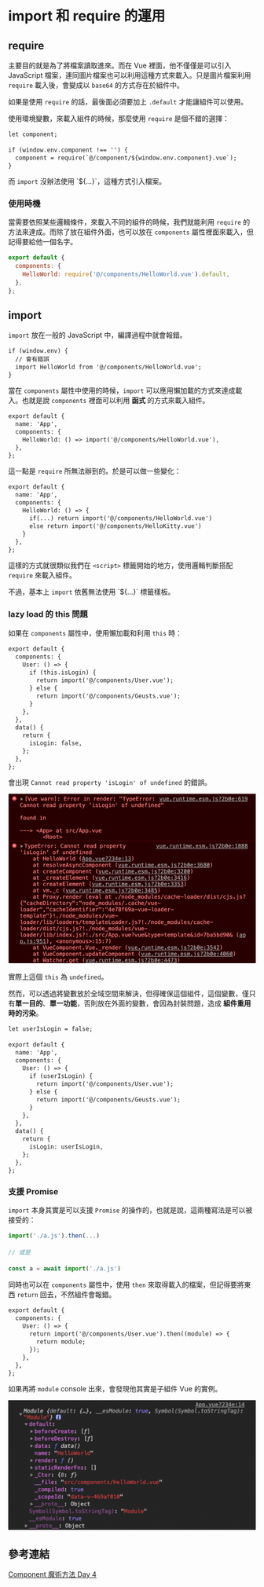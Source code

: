 # import 和 require 的運用

## require

主要目的就是為了將檔案讀取進來。而在 Vue 裡面，他不僅僅是可以引入 JavaScript 檔案，連同圖片檔案也可以利用這種方式來載入。只是圖片檔案利用 `require` 載入後，會變成以 `base64` 的方式存在於組件中。

如果是使用 `require` 的話，最後面必須要加上 `.default` 才能讓組件可以使用。

使用環境變數，來載入組件的時候，那麼使用 `require` 是個不錯的選擇：

```js{4}
let component;

if (window.env.component !== '') {
  component = require(`@/component/${window.env.component}.vue`);
}
```

而 `import` 沒辦法使用 \`\${...}\`，這種方式引入檔案。

### 使用時機

當需要依照某些邏輯條件，來載入不同的組件的時候，我們就能利用 `require` 的方法來達成。而除了放在組件外面，也可以放在 `components` 屬性裡面來載入，但記得要給他一個名字。

```js
export default {
  components: {
    HelloWorld: require('@/components/HelloWorld.vue').default,
  },
};
```

## import

`import` 放在一般的 JavaScript 中，編譯過程中就會報錯。

```js{3}
if (window.env) {
  // 會有錯誤
  import HelloWorld from '@/components/HelloWorld.vue';
}
```

當在 `components` 屬性中使用的時候，`import` 可以應用懶加載的方式來達成載入。也就是說 `components` 裡面可以利用 **函式** 的方式來載入組件。

```js{4}
export default {
  name: 'App',
  components: {
    HelloWorld: () => import('@/components/HelloWorld.vue'),
  },
};
```

這一點是 `require` 所無法辦到的。於是可以做一些變化：

```js{4,5,6,7}
export default {
  name: 'App',
  components: {
    HelloWorld: () => {
      if(...) return import('@/components/HelloWorld.vue')
      else return import('@/components/HelloKitty.vue')
    }
  },
};
```

這樣的方式就很類似我們在 `<script>` 標籤開始的地方，使用邏輯判斷搭配 `require` 來載入組件。

不過，基本上 `import` 依舊無法使用 \`\${...}\` 標籤樣板。

### lazy load 的 this 問題

如果在 `components` 屬性中，使用懶加載和利用 `this` 時：

```js{4}
export default {
  components: {
    User: () => {
      if (this.isLogin) {
        return import('@/components/User.vue');
      } else {
        return import('@/components/Geusts.vue');
      }
    },
  },
  data() {
    return {
      isLogin: false,
    };
  },
};
```

會出現 `Cannot read property 'isLogin' of undefined` 的錯誤。

![import-with-this](./import-this.png)

實際上這個 `this` 為 `undefined`。

然而，可以透過將變數放於全域空間來解決，但得確保這個組件，這個變數，僅只有**單一目的**、**單一功能**，否則放在外面的變數，會因為封裝問題，造成 **組件重用時的污染**。

```js{1}
let userIsLogin = false;

export default {
  name: 'App',
  components: {
    User: () => {
      if (userIsLogin) {
        return import('@/components/User.vue');
      } else {
        return import('@/components/Geusts.vue');
      }
    },
  },
  data() {
    return {
      isLogin: userIsLogin,
    };
  },
};
```

### 支援 Promise

`import` 本身其實是可以支援 `Promise` 的操作的，也就是說，這兩種寫法是可以被接受的：

```js
import('./a.js').then(...)

// 或是

const a = await import('./a.js')
```

同時也可以在 `components` 屬性中，使用 `then` 來取得載入的檔案，但記得要將東西 `return` 回去，不然組件會報錯。

```js{3,4,5,6}
export default {
  components: {
    User: () => {
      return import('@/components/User.vue').then((module) => {
        return module;
      });
    },
  },
};
```

如果再將 `module` console 出來，會發現他其實是子組件 Vue 的實例。

![import-component](./import.png)

## 參考連結

[Component 魔術方法 Day 4](https://ithelp.ithome.com.tw/articles/10213923)
